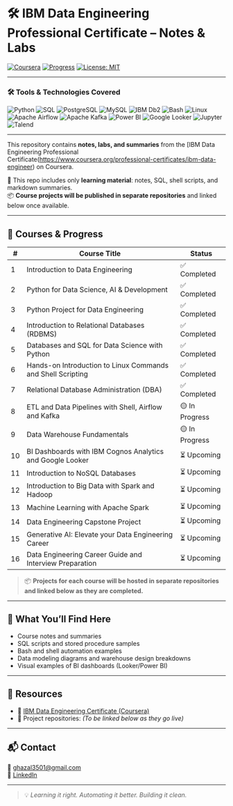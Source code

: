 # 🛠 IBM Data Engineering Professional Certificate – Notes & Labs

[![Coursera](https://img.shields.io/badge/Coursera-IBM%20Data%20Engineering-blue?logo=coursera)](https://www.coursera.org/professional-certificates/ibm-data-engineer)
[![Progress](https://img.shields.io/badge/Status-In%20Progress-yellow)](#)
[![License: MIT](https://img.shields.io/badge/License-MIT-green.svg)](https://opensource.org/licenses/MIT)

---

### 🛠️ Tools & Technologies Covered

![Python](https://img.shields.io/badge/Python-3776AB?style=flat&logo=python&logoColor=white)
![SQL](https://img.shields.io/badge/SQL-4479A1?style=flat&logo=postgresql&logoColor=white)
![PostgreSQL](https://img.shields.io/badge/PostgreSQL-336791?style=flat&logo=postgresql&logoColor=white)
![MySQL](https://img.shields.io/badge/MySQL-005C84?style=flat&logo=mysql&logoColor=white)
![IBM Db2](https://img.shields.io/badge/IBM%20Db2-5895CC?style=flat)
![Bash](https://img.shields.io/badge/Bash-121011?style=flat&logo=gnu-bash&logoColor=white)
![Linux](https://img.shields.io/badge/Linux-FCC624?style=flat&logo=linux&logoColor=black)
![Apache Airflow](https://img.shields.io/badge/Airflow-017CEE?style=flat&logo=apache-airflow&logoColor=white)
![Apache Kafka](https://img.shields.io/badge/Kafka-231F20?style=flat&logo=apachekafka&logoColor=white)
![Power BI](https://img.shields.io/badge/Power%20BI-F2C811?style=flat&logo=powerbi&logoColor=black)
![Google Looker](https://img.shields.io/badge/Looker-4285F4?style=flat&logo=looker&logoColor=white)
![Jupyter](https://img.shields.io/badge/Jupyter-F37626?style=flat&logo=jupyter&logoColor=white)
![Talend](https://img.shields.io/badge/Talend-1D3557?style=flat)

---

This repository contains **notes, labs, and summaries** from the [IBM Data Engineering Professional Certificate(https://www.coursera.org/professional-certificates/ibm-data-engineer) on Coursera.

📁 This repo includes only **learning material**: notes, SQL, shell scripts, and markdown summaries.  
📦 **Course projects will be published in separate repositories** and linked below once available.

---

## 📘 Courses & Progress

| #  | Course Title                                                                                         | Status        |
|----|------------------------------------------------------------------------------------------------------|---------------|
| 1  | Introduction to Data Engineering                                                                     | ✅ Completed   |
| 2  | Python for Data Science, AI & Development                                                             | ✅ Completed   |
| 3  | Python Project for Data Engineering                                                                   | ✅ Completed   |
| 4  | Introduction to Relational Databases (RDBMS)                                                          | ✅ Completed   |
| 5  | Databases and SQL for Data Science with Python                                                        | ✅ Completed   |
| 6  | Hands-on Introduction to Linux Commands and Shell Scripting                                           | ✅ Completed   |
| 7  | Relational Database Administration (DBA)                                                              | ✅ Completed   |
| 8  | ETL and Data Pipelines with Shell, Airflow and Kafka                                                  | 🟡 In Progress |
| 9  | Data Warehouse Fundamentals                                                                           | 🟡 In Progress |
| 10 | BI Dashboards with IBM Cognos Analytics and Google Looker                                             | ⏳ Upcoming    |
| 11 | Introduction to NoSQL Databases                                                                       | ⏳ Upcoming    |
| 12 | Introduction to Big Data with Spark and Hadoop                                                        | ⏳ Upcoming    |
| 13 | Machine Learning with Apache Spark                                                                    | ⏳ Upcoming    |
| 14 | Data Engineering Capstone Project                                                                     | ⏳ Upcoming    |
| 15 | Generative AI: Elevate your Data Engineering Career                                                   | ⏳ Upcoming    |
| 16 | Data Engineering Career Guide and Interview Preparation                                               | ⏳ Upcoming    |

> 📦 **Projects for each course will be hosted in separate repositories and linked below as they are completed.**

---

## 🧠 What You’ll Find Here

- Course notes and summaries  
- SQL scripts and stored procedure samples  
- Bash and shell automation examples  
- Data modeling diagrams and warehouse design breakdowns  
- Visual examples of BI dashboards (Looker/Power BI)

---

## 🔗 Resources

- 📘 [IBM Data Engineering Certificate (Coursera)](https://www.coursera.org/professional-certificates/ibm-data-engineer)  
- 📁 Project repositories: *(To be linked below as they go live)*

---

## 📬 Contact

📧 [ghazal3501@gmail.com](mailto:ghazal3501@gmail.com)  
🔗 [LinkedIn](https://linkedin.com/in/ghazaleashar)

---

> 💡 *Learning it right. Automating it better. Building it clean.*
